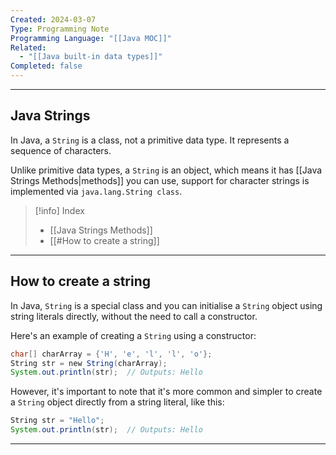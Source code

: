 ```yaml
---
Created: 2024-03-07
Type: Programming Note
Programming Language: "[[Java MOC]]"
Related:
  - "[[Java built-in data types]]"
Completed: false
---
```

---
## Java Strings
In Java, a `String` is a class, not a primitive data type. It represents a sequence of characters. 

Unlike primitive data types, a `String` is an object, which means it has [[Java Strings Methods|methods]] you can use, support for character strings is implemented via `java.lang.String class`.

>[!info] Index
>- [[Java Strings Methods]]
>- [[#How to create a string]]

---
## How to create a string

In Java, `String` is a special class and you can initialise a `String` object using string literals directly, without the need to call a constructor. 

 Here's an example of creating a `String` using a constructor:
```java
char[] charArray = {'H', 'e', 'l', 'l', 'o'};
String str = new String(charArray);
System.out.println(str);  // Outputs: Hello
```

However, it's important to note that it's more common and simpler to create a `String` object directly from a string literal, like this:

```java
String str = "Hello";
System.out.println(str);  // Outputs: Hello 
```

---
